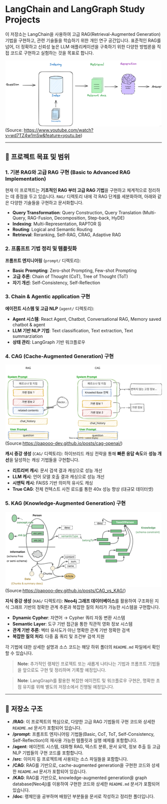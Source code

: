 # LangChain and LangGraph Study Projects

이 저장소는 LangChain을 사용하여 고급 RAG(Retrieval-Augmented Generation) 기법을 구현하고, 관련 기술들을 학습하기 위한 개인 연구 공간입니다. 표준적인 RAG를 넘어, 더 정확하고 신뢰성 높은 LLM 애플리케이션을 구축하기 위한 다양한 방법론을 직접 코드로 구현하고 실험하는 것을 목표로 합니다.

![rag short](src/imgs/rag%20short.png)
(Source: https://www.youtube.com/watch?v=wd7TZ4w1mSw&feature=youtu.be)

---

## 🎯 프로젝트 목표 및 범위

### 1. 기본 RAG와 고급 RAG 구현 (Basic to Advanced RAG Implementation)

현재 이 프로젝트는 **기초적인 RAG 부터 고급 RAG 기법**을 구현하고 체계적으로 정리하는 데 중점을 두고 있습니다. `RAG/` 디렉토리 내에 각 RAG 단계를 세분화하여, 아래와 같은 다양한 기술들을 구현하고 문서화합니다.

-   **Query Transformation**: Query Construction, Query Translation (Multi-Query, RAG-Fusion, Decomposition, Step-back, HyDE)
-   **Indexing**: Multi-Representation, RAPTOR 등
-   **Routing**: Logical and Semantic Routing
-   **Retrieval**: Reranking, Self-RAG, CRAG, Adaptive RAG

### 2. 프롬프트 기법 정리 및 템플릿화
**프롬프트 엔지니어링** (`prompt/` 디렉토리):
-   **Basic Prompting**: Zero-shot Prompting, Few-shot Prompting
-   **고급 추론**: Chain of Thought (CoT), Tree of Thought (ToT)
-   **자기 개선**: Self-Consistency, Self-Reflection

### 3. Chain & Agentic application 구현
**에이전트 시스템 및 고급 NLP** (`agent/` 디렉토리):
-   **Agent 시스템**: React Agent, Chatbot, Conversational RAG, Memory saved chatbot & agent
-   **LLM 기반 NLP 기법**: Text classification, Text extraction, Text summarziation
-   **상태 관리**: LangGraph 기반 워크플로우

### 4. CAG (Cache-Augmented Generation) 구현

![cag](./src/imgs/cag2.svg)
(Source:https://papooo-dev.github.io/posts/cag-openai/)

**캐시 증강 생성** (`CAG/` 디렉토리): 하이브리드 캐싱 전략을 통해 **빠른 응답 속도**와 **성능 개선**을 달성하는 캐싱 기법들을 구현합니다.
-   **리트리버 캐시**: 문서 검색 결과 캐싱으로 성능 개선
-   **LLM 캐시**: 언어 모델 호출 결과 캐싱으로 성능 개선
-   **시맨틱 캐시**: FAISS 기반 의미적 유사도 캐싱
-   **True CAG**: 전체 컨텍스트 사전 로드를 통한 40x 성능 향상 (대규모 데이터셋)

### 5. KAG (Knowledge-Augmented Generation) 구현

![kag](./src/imgs/kag.jpg)
(Source:https://papooo-dev.github.io/posts/CAG_vs_KAG/)

**지식 증강 생성** (`KAG/` 디렉토리): **Neo4j 그래프 데이터베이스**를 활용하여 구조화된 지식 그래프 기반의 정확한 관계 추론과 복잡한 질의 처리가 가능한 시스템을 구현합니다.
-   **Dynamic Cypher**: 자연어 → Cypher 쿼리 자동 변환 시스템
-   **Semantic Layer**: 도구 기반 접근을 통한 직관적 영화 정보 시스템  
-   **관계 기반 추론**: 벡터 유사도가 아닌 명확한 관계 기반 정확한 검색
-   **복잡한 질의 처리**: 다중 홉 쿼리 및 조건부 검색 지원

각 기법에 대한 상세한 설명과 소스 코드는 해당 하위 폴더의 `README.md` 파일에서 확인할 수 있습니다.

> **Note**: 추가적인 랭체인 프로젝트 또는 새롭게 나타나는 기법과 프롬프트 기법들을 앞으로도 구현 및 정리하며 기록할 예정입니다.

> **Note**: LangGraph를 활용한 복잡한 에이전트 및 워크플로우 구현은, 명확한 초점 유지를 위해 별도의 저장소에서 진행될 예정입니다.

---

## 📂 저장소 구조

-   **/RAG**: 이 프로젝트의 핵심으로, 다양한 고급 RAG 기법들의 구현 코드와 상세한 `README.md` 문서가 포함되어 있습니다.
-   **/prompt**: 프롬프트 엔지니어링 기법들(Basic, CoT, ToT, Self-Consistency, Self-Reflection)의 재사용 가능한 템플릿과 실행 예제를 포함합니다.
-   **/agent**: 에이전트 시스템, 대화형 RAG, 텍스트 분류, 문서 요약, 정보 추출 등 고급 NLP 기법들의 구현 코드를 포함합니다.
-   **/src**: 이미지 등 프로젝트에 사용되는 소스 파일들을 포함합니다.
-   **/CAG**: RAG를 기반으로, cache-augmented generation을 구현한 코드와 상세한 `README.md` 문서가 포함되어 있습니다.
-   **/KAG**: RAG를 기반으로, knowledge-augmented generation을 graph database(Neo4j)를 이용하여 구현한 코드와 상세한 `README.md` 문서가 포함되어 있습니다.
-   **/doc**: 랭체인을 공부하며 배웠던 부분들을 문서로 작성하고 정리한 폴더입니다.
